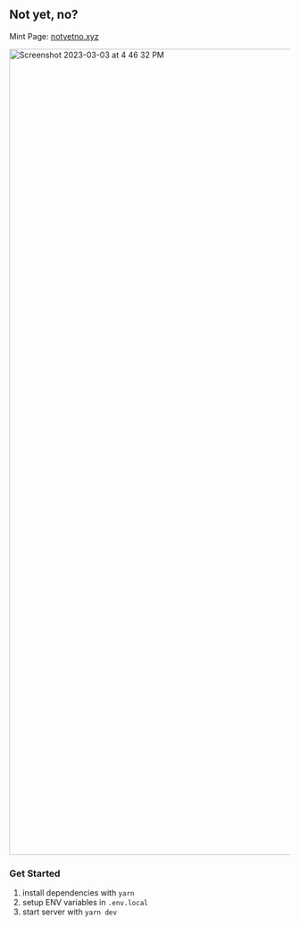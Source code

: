 ## Not yet, no?

Mint Page: [notyetno.xyz](https://notyetno.xyz/)

<img width="1440" alt="Screenshot 2023-03-03 at 4 46 32 PM" src="https://user-images.githubusercontent.com/23249402/222812707-d4421035-2e1d-4370-9335-140801c0da1b.png">

### Get Started

1. install dependencies with `yarn`
2. setup ENV variables in `.env.local`
3. start server with `yarn dev`
